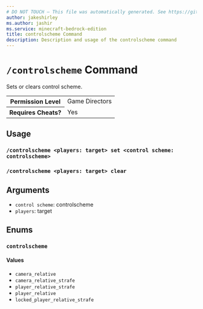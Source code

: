 ```yaml
---
# DO NOT TOUCH — This file was automatically generated. See https://github.com/mojang/minecraftapidocsgenerator to modify descriptions, examples, etc.
author: jakeshirley
ms.author: jashir
ms.service: minecraft-bedrock-edition
title: controlscheme Command
description: Description and usage of the controlscheme command
---
```

# `/controlscheme` Command
Sets or clears control scheme.

<table>
  <tr>
    <th>Permission Level</th>
    <td>Game Directors</td>
  </tr>
  <tr>
    <th>Requires Cheats?</th>
    <td>Yes</td>
  </tr>
</table>

## Usage
### `/controlscheme <players: target> set <control scheme: controlscheme>`

### `/controlscheme <players: target> clear`

## Arguments
- `control scheme`: controlscheme
- `players`: target

## Enums
### `controlscheme`

#### Values
- `camera_relative`
- `camera_relative_strafe`
- `player_relative_strafe`
- `player_relative`
- `locked_player_relative_strafe`
